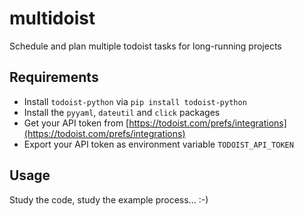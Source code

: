 # multidoist
Schedule and plan multiple todoist tasks for long-running projects


## Requirements

* Install ``todoist-python`` via ``pip install todoist-python``
* Install the ``pyyaml``, ``dateutil`` and ``click`` packages
* Get your API token from [https://todoist.com/prefs/integrations](https://todoist.com/prefs/integrations)
* Export your API token as environment variable ``TODOIST_API_TOKEN``


## Usage

Study the code, study the example process... :-) 
